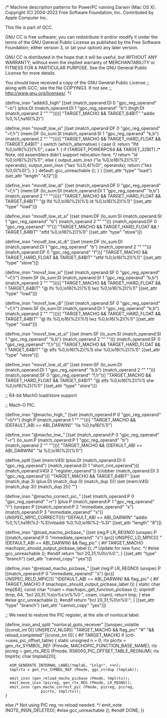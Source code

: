 /* Machine description patterns for PowerPC running Darwin (Mac OS X).
   Copyright (C) 2004-2022 Free Software Foundation, Inc.
   Contributed by Apple Computer Inc.

This file is part of GCC.

GNU CC is free software; you can redistribute it and/or modify
it under the terms of the GNU General Public License as published by
the Free Software Foundation; either version 3, or (at your option)
any later version.

GNU CC is distributed in the hope that it will be useful,
but WITHOUT ANY WARRANTY; without even the implied warranty of
MERCHANTABILITY or FITNESS FOR A PARTICULAR PURPOSE.  See the
GNU General Public License for more details.

You should have received a copy of the GNU General Public License
;; along with GCC; see the file COPYING3.  If not see
;; <http://www.gnu.org/licenses/>.  */

(define_insn "adddi3_high"
  [(set (match_operand:DI 0 "gpc_reg_operand" "=b")
        (plus:DI (match_operand:DI 1 "gpc_reg_operand" "b")
                 (high:DI (match_operand 2 "" ""))))]
  "TARGET_MACHO && TARGET_64BIT"
  "addis %0,%1,ha16(%2)")

(define_insn "movdf_low_si"
  [(set (match_operand:DF 0 "gpc_reg_operand" "=f,!r")
        (mem:DF (lo_sum:SI (match_operand:SI 1 "gpc_reg_operand" "b,b")
                           (match_operand 2 "" ""))))]
  "TARGET_MACHO && TARGET_HARD_FLOAT && !TARGET_64BIT"
{
  switch (which_alternative)
    {
      case 0:
	return "lfd %0,lo16(%2)(%1)";
      case 1:
	{
	  if (TARGET_POWERPC64 && TARGET_32BIT)
	    /* Note, old assemblers didn't support relocation here.  */
	    return "ld %0,lo16(%2)(%1)";
	  else
	    {
	      output_asm_insn ("la %0,lo16(%2)(%1)", operands);
	      output_asm_insn ("lwz %L0,4(%0)", operands);
	      return ("lwz %0,0(%0)");
	    }
	}
      default:
	gcc_unreachable ();
    }
}
  [(set_attr "type" "load")
   (set_attr "length" "4,12")])


(define_insn "movdf_low_di"
  [(set (match_operand:DF 0 "gpc_reg_operand" "=f,!r")
        (mem:DF (lo_sum:DI (match_operand:DI 1 "gpc_reg_operand" "b,b")
                           (match_operand 2 "" ""))))]
  "TARGET_MACHO && TARGET_HARD_FLOAT && TARGET_64BIT"
  "@
   lfd %0,lo16(%2)(%1)
   ld %0,lo16(%2)(%1)"
  [(set_attr "type" "load")])

(define_insn "movdf_low_st_si"
  [(set (mem:DF (lo_sum:SI (match_operand:SI 1 "gpc_reg_operand" "b")
                           (match_operand 2 "" "")))
	(match_operand:DF 0 "gpc_reg_operand" "f"))]
  "TARGET_MACHO && TARGET_HARD_FLOAT && ! TARGET_64BIT"
  "stfd %0,lo16(%2)(%1)"
  [(set_attr "type" "store")])

(define_insn "movdf_low_st_di"
  [(set (mem:DF (lo_sum:DI (match_operand:DI 1 "gpc_reg_operand" "b")
                           (match_operand 2 "" "")))
	(match_operand:DF 0 "gpc_reg_operand" "f"))]
  "TARGET_MACHO && TARGET_HARD_FLOAT && TARGET_64BIT"
  "stfd %0,lo16(%2)(%1)"
  [(set_attr "type" "store")])

(define_insn "movsf_low_si"
  [(set (match_operand:SF 0 "gpc_reg_operand" "=f,!r")
        (mem:SF (lo_sum:SI (match_operand:SI 1 "gpc_reg_operand" "b,b")
                           (match_operand 2 "" ""))))]
  "TARGET_MACHO && TARGET_HARD_FLOAT && ! TARGET_64BIT"
  "@
   lfs %0,lo16(%2)(%1)
   lwz %0,lo16(%2)(%1)"
  [(set_attr "type" "load")])

(define_insn "movsf_low_di"
  [(set (match_operand:SF 0 "gpc_reg_operand" "=f,!r")
        (mem:SF (lo_sum:DI (match_operand:DI 1 "gpc_reg_operand" "b,b")
                           (match_operand 2 "" ""))))]
  "TARGET_MACHO && TARGET_HARD_FLOAT && TARGET_64BIT"
  "@
   lfs %0,lo16(%2)(%1)
   lwz %0,lo16(%2)(%1)"
  [(set_attr "type" "load")])

(define_insn "movsf_low_st_si"
  [(set (mem:SF (lo_sum:SI (match_operand:SI 1 "gpc_reg_operand" "b,b")
                           (match_operand 2 "" "")))
	(match_operand:SF 0 "gpc_reg_operand" "f,!r"))]
  "TARGET_MACHO && TARGET_HARD_FLOAT && ! TARGET_64BIT"
  "@
   stfs %0,lo16(%2)(%1)
   stw %0,lo16(%2)(%1)"
  [(set_attr "type" "store")])

(define_insn "movsf_low_st_di"
  [(set (mem:SF (lo_sum:DI (match_operand:DI 1 "gpc_reg_operand" "b,b")
                           (match_operand 2 "" "")))
	(match_operand:SF 0 "gpc_reg_operand" "f,!r"))]
  "TARGET_MACHO && TARGET_HARD_FLOAT && TARGET_64BIT"
  "@
   stfs %0,lo16(%2)(%1)
   stw %0,lo16(%2)(%1)"
  [(set_attr "type" "store")])

;; 64-bit MachO load/store support

;; Mach-O PIC.

(define_insn "@macho_high_<mode>"
  [(set (match_operand:P 0 "gpc_reg_operand" "=b*r")
	(high:P (match_operand 1 "" "")))]
  "TARGET_MACHO && (DEFAULT_ABI == ABI_DARWIN)"
  "lis %0,ha16(%1)")

(define_insn "@macho_low_<mode>"
  [(set (match_operand:P 0 "gpc_reg_operand" "=r")
	(lo_sum:P (match_operand:P 1 "gpc_reg_operand" "b")
		   (match_operand 2 "" "")))]
   "TARGET_MACHO && (DEFAULT_ABI == ABI_DARWIN)"
   "la %0,lo16(%2)(%1)")

(define_split
  [(set (mem:V4SI (plus:DI (match_operand:DI 0 "gpc_reg_operand")
			 (match_operand:DI 1 "short_cint_operand")))
	(match_operand:V4SI 2 "register_operand"))
   (clobber (match_operand:DI 3 "gpc_reg_operand"))]
  "TARGET_MACHO && TARGET_64BIT"
  [(set (match_dup 3) (plus:DI (match_dup 0) (match_dup 1)))
   (set (mem:V4SI (match_dup 3))
	(match_dup 2))]
  "")

(define_insn "@macho_correct_pic_<mode>"
  [(set (match_operand:P 0 "gpc_reg_operand" "=r")
	(plus:P (match_operand:P 1 "gpc_reg_operand" "r")
		 (unspec:P [(match_operand:P 2 "immediate_operand" "s")
			     (match_operand:P 3 "immediate_operand" "s")]
			    UNSPEC_MPIC_CORRECT)))]
  "DEFAULT_ABI == ABI_DARWIN"
  "addis %0,%1,ha16(%2-%3)\n\taddi %0,%0,lo16(%2-%3)"
  [(set_attr "length" "8")])

(define_insn "@load_macho_picbase_<mode>"
  [(set (reg:P LR_REGNO)
	(unspec:P [(match_operand:P 0 "immediate_operand" "s")
		    (pc)] UNSPEC_LD_MPIC))]
  "(DEFAULT_ABI == ABI_DARWIN) && flag_pic"
{
#if TARGET_MACHO
  machopic_should_output_picbase_label (); /* Update for new func.  */
#else
  gcc_unreachable ();
#endif
  return "bcl 20,31,%0\n%0:";
}
  [(set_attr "type" "branch")
   (set_attr "cannot_copy" "yes")])

(define_insn "@reload_macho_picbase_<mode>"
  [(set (reg:P LR_REGNO)
        (unspec:P [(match_operand:P 0 "immediate_operand" "s")
		    (pc)] UNSPEC_RELD_MPIC))]
  "(DEFAULT_ABI == ABI_DARWIN) && flag_pic"
{
#if TARGET_MACHO
  if (machopic_should_output_picbase_label ())
    {
      static char tmp[64];
      const char *cnam = machopic_get_function_picbase ();
      snprintf (tmp, 64, "bcl 20,31,%s\n%s:\n%%0:", cnam, cnam);
      return tmp;
    }
  else
#else
  gcc_unreachable ();
#endif
    return "bcl 20,31,%0\n%0:";
}
  [(set_attr "type" "branch")
   (set_attr "cannot_copy" "yes")])

;; We need to restore the PIC register, at the site of nonlocal label.

(define_insn_and_split "nonlocal_goto_receiver"
  [(unspec_volatile [(const_int 0)] UNSPECV_NLGR)]
  "TARGET_MACHO && flag_pic"
  "#"
  "&& reload_completed"
  [(const_int 0)]
{
#if TARGET_MACHO
  if (crtl->uses_pic_offset_table)
    {
      static unsigned n = 0;
      rtx picrtx = gen_rtx_SYMBOL_REF (Pmode, MACHOPIC_FUNCTION_BASE_NAME);
      rtx picreg = gen_rtx_REG (Pmode, RS6000_PIC_OFFSET_TABLE_REGNUM);
      rtx tmplrtx;
      char tmplab[20];

      ASM_GENERATE_INTERNAL_LABEL(tmplab, "Lnlgr", ++n);
      tmplrtx = gen_rtx_SYMBOL_REF (Pmode, ggc_strdup (tmplab));

      emit_insn (gen_reload_macho_picbase (Pmode, tmplrtx));
      emit_move_insn (picreg, gen_rtx_REG (Pmode, LR_REGNO));
      emit_insn (gen_macho_correct_pic (Pmode, picreg, picreg,
					picrtx, tmplrtx));
    }
  else
    /* Not using PIC reg, no reload needed.  */
    emit_note (NOTE_INSN_DELETED);
#else
  gcc_unreachable ();
#endif
  DONE;
})
